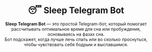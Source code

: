<h1 align="center">😴 Sleep Telegram Bot</h1>

<p align="center">
  <b>Sleep Telegram Bot</b> — это простой Telegram-бот, который помогает рассчитывать оптимальное время для сна или пробуждения, основываясь на фазах сна.<br>
  Бот подскажет, когда лучше лечь спать или во сколько проснуться, чтобы чувствовать себя бодрым и выспавшимся.
</p>
